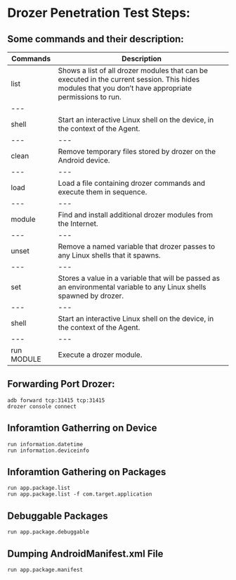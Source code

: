 # Drozer Penetration Test Steps:

## Some commands and their description:

Commands | Description |
--- | ---
list | Shows a list of all drozer modules that can be executed in the current session. This hides modules that you don’t have appropriate permissions to run.
 | ---
shell |	Start an interactive Linux shell on the device, in the context of the Agent.
--- | ---
clean | Remove temporary files stored by drozer on the Android device.
--- | ---
load | Load a file containing drozer commands and execute them in sequence.
--- | ---
module | Find and install additional drozer modules from the Internet.
--- | ---
unset | Remove a named variable that drozer passes to any Linux shells that it spawns.
--- | ---
set | Stores a value in a variable that will be passed as an environmental variable to any Linux shells spawned by drozer.
--- | ---
shell |	Start an interactive Linux shell on the device, in the context of the Agent.
--- | ---
run MODULE |  	Execute a drozer module.


## Forwarding Port Drozer:

```
adb forward tcp:31415 tcp:31415
drozer console connect
```

## Inforamtion Gatherring on Device

```
run information.datetime
run information.deviceinfo
```

## Inforamtion Gathering on Packages

```
run app.package.list
run app.package.list -f com.target.application
```

## Debuggable Packages
```
run app.package.debuggable
```

## Dumping AndroidManifest.xml File
```
run app.package.manifest 
```
